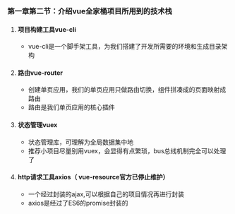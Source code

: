 ### 第一章第二节：介绍vue全家桶项目所用到的技术栈

1. #### 项目构建工具vue-cli

   - vue-cli是一个脚手架工具，为我们搭建了开发所需要的环境和生成目录架构

2. #### 路由vue-router

   - 创建单页应用，我们的单页应用只做路由切换，组件拼凑成的页面映射成路由
   - 路由是我们单页应用的核心插件

3. #### 状态管理vuex

   - 状态管理库，可理解为全局数据集中地
   - 推荐小项目尽量别用vuex，会显得有点繁琐，bus总线机制完全可以处理了

4. #### http请求工具axios（ vue-resource官方已停止维护）

   - 一个经过封装的ajax,可以根据自己的项目情况再进行封装
   - axios是经过了ES6的promise封装的